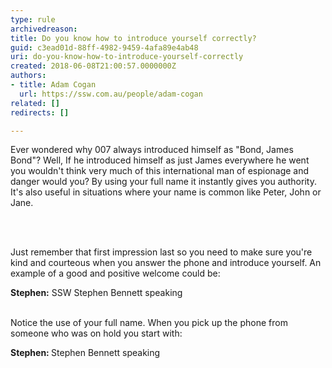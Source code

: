```yaml
---
type: rule
archivedreason: 
title: Do you know how to introduce yourself correctly?
guid: c3ead01d-88ff-4982-9459-4afa89e4ab48
uri: do-you-know-how-to-introduce-yourself-correctly
created: 2018-06-08T21:00:57.0000000Z
authors:
- title: Adam Cogan
  url: https://ssw.com.au/people/adam-cogan
related: []
redirects: []

---
```



<p>Ever wondered why 007 always introduced himself as &quot;Bond, James Bond&quot;? Well, If he introduced himself as just James everywhere he went you wouldn't think very much of this international man of espionage and danger would you? By using your full name it instantly gives you authority. It's also useful in situations where your name is common like Peter, John or Jane.​<br></p>
<br><excerpt class='endintro'></excerpt><br>
<p>Just remember&#160;that first impression&#160;last so you need to make sure you're kind and courteous when you answer the phone and introduce yourself. An example of a good and positive welcome could be&#58;</p><p class="ssw15-rteElement-GreyBox"><b>Stephen&#58;</b>&#160;SSW Stephen Bennett speaking</p><p>​<br>Notice the use of your full name. When you pick up the phone from someone who was on hold you start with&#58;</p><p class="ssw15-rteElement-GreyBox"><b>Stephen&#58;&#160;</b>Stephen Bennett speaking<br></p>


